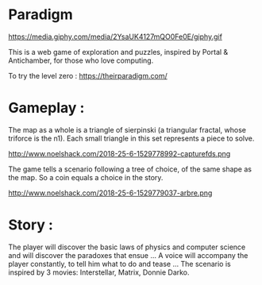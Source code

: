 # Paradigm
https://media.giphy.com/media/2YsaUK4127mQO0Fe0E/giphy.gif

This is a web game of exploration and puzzles, inspired by Portal & Antichamber, for those who love computing.

To try the level zero : https://theirparadigm.com/




# Gameplay :


The map as a whole is a triangle of sierpinski (a triangular fractal, whose triforce is the n1).
Each small triangle in this set represents a piece to solve.

http://www.noelshack.com/2018-25-6-1529778992-capturefds.png
 

The game tells a scenario following a tree of choice, of the same shape as the map. So a coin equals a choice in the story.


http://www.noelshack.com/2018-25-6-1529779037-arbre.png





# Story :


The player will discover the basic laws of physics and computer science and will discover the paradoxes that ensue ... A voice will accompany the player constantly, to tell him what to do and tease ... The scenario is inspired by 3 movies: Interstellar, Matrix, Donnie Darko.

